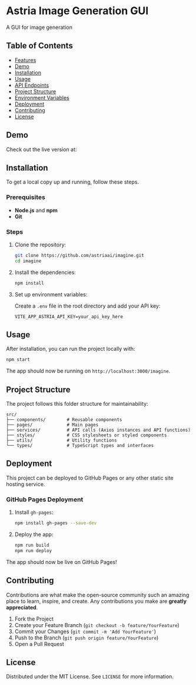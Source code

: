 # Astria Image Generation GUI

A GUI for image generation

## Table of Contents

- [Features](#features)
- [Demo](#demo)
- [Installation](#installation)
- [Usage](#usage)
- [API Endpoints](#api-endpoints)
- [Project Structure](#project-structure)
- [Environment Variables](#environment-variables)
- [Deployment](#deployment)
- [Contributing](#contributing)
- [License](#license)

## Demo

Check out the live version at: 

## Installation

To get a local copy up and running, follow these steps.

### Prerequisites

- **Node.js** and **npm**
- **Git**

### Steps

1. Clone the repository:

    ```bash
    git clone https://github.com/astriaai/imagine.git
    cd imagine
    ```

2. Install the dependencies:

    ```bash
    npm install
    ```

3. Set up environment variables:

   Create a `.env` file in the root directory and add your API key:
   
   ```plaintext
   VITE_APP_ASTRIA_API_KEY=your_api_key_here
   ```

## Usage

After installation, you can run the project locally with:

```bash
npm start
```

The app should now be running on `http://localhost:3000/imagine`.

## Project Structure

The project follows this folder structure for maintainability:

```plaintext
src/
├── components/        # Reusable components 
├── pages/             # Main pages
├── services/          # API calls (Axios instances and API functions)
├── styles/            # CSS stylesheets or styled components
├── utils/             # Utility functions
└── types/             # TypeScript types and interfaces
```

## Deployment

This project can be deployed to GitHub Pages or any other static site hosting service.

### GitHub Pages Deployment

1. Install `gh-pages`:
   
   ```bash
   npm install gh-pages --save-dev
   ```

2. Deploy the app:

   ```bash
   npm run build
   npm run deploy
   ```

The app should now be live on GitHub Pages!

## Contributing

Contributions are what make the open-source community such an amazing place to learn, inspire, and create. Any contributions you make are **greatly appreciated**.

1. Fork the Project
2. Create your Feature Branch (`git checkout -b feature/YourFeature`)
3. Commit your Changes (`git commit -m 'Add YourFeature'`)
4. Push to the Branch (`git push origin feature/YourFeature`)
5. Open a Pull Request

## License

Distributed under the MIT License. See `LICENSE` for more information.
